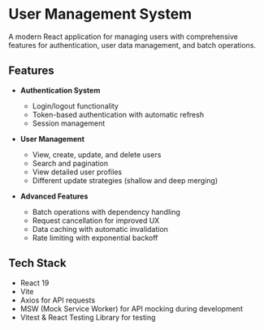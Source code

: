 # User Management System

A modern React application for managing users with comprehensive features for authentication, user data management, and batch operations.

## Features

- **Authentication System**

  - Login/logout functionality
  - Token-based authentication with automatic refresh
  - Session management

- **User Management**

  - View, create, update, and delete users
  - Search and pagination
  - View detailed user profiles
  - Different update strategies (shallow and deep merging)

- **Advanced Features**
  - Batch operations with dependency handling
  - Request cancellation for improved UX
  - Data caching with automatic invalidation
  - Rate limiting with exponential backoff

## Tech Stack

- React 19
- Vite
- Axios for API requests
- MSW (Mock Service Worker) for API mocking during development
- Vitest & React Testing Library for testing
